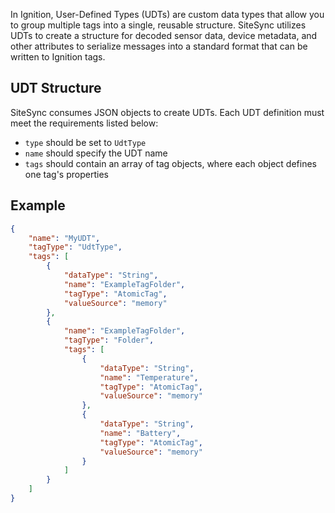 In Ignition, User-Defined Types (UDTs) are custom data types that allow you to group multiple tags into a single, 
reusable structure. SiteSync utilizes UDTs to create a structure for decoded sensor data, device metadata, and other
attributes to serialize messages into a standard format that can be written to Ignition tags.

## UDT Structure





SiteSync consumes JSON objects to create UDTs. Each UDT definition must meet the requirements listed below:

- `type` should be set to `UdtType`
- `name` should specify the UDT name
- `tags` should contain an array of tag objects, where each object defines one tag's properties

## Example
```json 
{
    "name": "MyUDT",
    "tagType": "UdtType",
    "tags": [
        {
            "dataType": "String",
            "name": "ExampleTagFolder",
            "tagType": "AtomicTag",
            "valueSource": "memory"
        },
        {
            "name": "ExampleTagFolder",
            "tagType": "Folder",
            "tags": [
                {
                    "dataType": "String",
                    "name": "Temperature",
                    "tagType": "AtomicTag",
                    "valueSource": "memory"
                },
                {
                    "dataType": "String",
                    "name": "Battery",
                    "tagType": "AtomicTag",
                    "valueSource": "memory"
                }
            ]
        }
    ]
}
```
